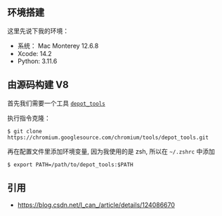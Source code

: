 ## 环境搭建


这里先说下我的环境：
- 系统： Mac Monterey 12.6.8
- Xcode: 14.2
- Python: 3.11.6

## 由源码构建 V8

首先我们需要一个工具 [`depot_tools`](https://commondatastorage.googleapis.com/chrome-infra-docs/flat/depot_tools/docs/html/depot_tools_tutorial.html#_setting_up)

执行指令克隆：

```
$ git clone https://chromium.googlesource.com/chromium/tools/depot_tools.git
```

再在配置文件里添加环境变量, 因为我使用的是 zsh, 所以在 `~/.zshrc` 中添加

```
$ export PATH=/path/to/depot_tools:$PATH
```


## 引用

- https://blog.csdn.net/I_can_/article/details/124086670